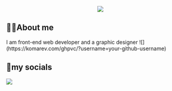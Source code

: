 <p align="center">
  <img src="https://capsule-render.vercel.app/api?text=Hello!👋&animation=fadeIn&type=waving&color=auto&height=300"/>
</p>
<h2>👨‍💻About me</h2>
<p align="left">I am front-end web developer and a graphic designer ![](https://komarev.com/ghpvc/?username=your-github-username)</h2>
<h2>📱my socials</h2>
<p align="left">
  <a href="https://discordapp.com/users/305337907466469387"><img src="https://img.shields.io/badge/Discord-%237289DA.svg?style=for-the-badge&logo=discord&logoColor=white"/></a>
</p>

